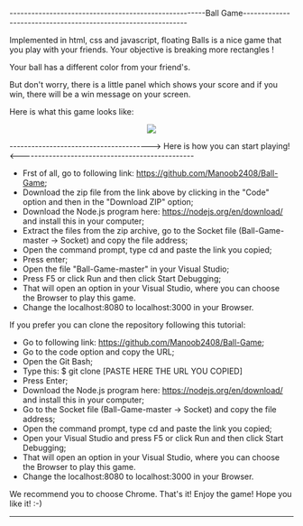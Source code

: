 ------------------------------------------------------Ball Game--------------------------------------------------------------
 
Implemented in html, css and javascript, floating Balls is a nice game that you play with your friends. Your objective is breaking more rectangles !

Your ball has a different color from your friend's.

But don't worry, there is a little panel which shows your score and if you win, there will be a win message on your screen. 



Here is what this game looks like:
  <div align="center">
   <img src="https://user-images.githubusercontent.com/69463877/138555277-f3ddf800-6f9a-4304-8eb7-be5b035f6ecf.png">
  </div>
  
  
--------------------------------------->  Here is how you can start playing! <------------------------------------------------

  - Frst of all, go to following link: https://github.com/Manoob2408/Ball-Game;
  - Download the zip file from the link above by clicking in the "Code" option and then in the "Download ZIP" option;
  - Download the Node.js program here: https://nodejs.org/en/download/ and install this in your computer;
  - Extract the files from the zip archive, go to the Socket file (Ball-Game-master -> Socket) and copy the file address;
  - Open the command prompt, type cd and paste the link you copied;
  - Press enter;
  - Open the file "Ball-Game-master" in your Visual Studio;
  - Press F5 or click Run and then click Start Debugging;
  - That will open an option in your Visual Studio, where you can choose the Browser to play this game.
  - Change the localhost:8080 to localhost:3000 in your Browser.

  If you prefer you can clone the repository following this tutorial:
  - Go to following link: https://github.com/Manoob2408/Ball-Game;
  - Go to the code option and copy the URL;
  - Open the Git Bash;
  - Type this: $ git clone [PASTE HERE THE URL YOU COPIED]
  - Press Enter;
  - Download the Node.js program here: https://nodejs.org/en/download/ and install this in your computer;
  - Go to the Socket file (Ball-Game-master -> Socket) and copy the file address;
  - Open the command prompt, type cd and paste the link you copied;
  - Open your Visual Studio and press F5 or click Run and then click Start Debugging;
  - That will open an option in your Visual Studio, where you can choose the Browser to play this game.
  - Change the localhost:8080 to localhost:3000 in your Browser.

  We recommend you to choose Chrome. 
    That's it! Enjoy the game! Hope you like it! :-)

-----------------------------------------------------------------------------------------------------------------------------------------------------------------

 
